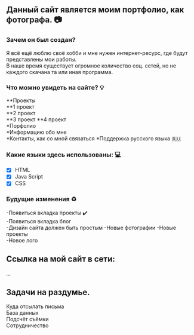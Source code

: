 ## Данный сайт является моим портфолио, как фотографа. :camera:  

### Зачем он был создан?  

Я всё ещё люблю своё хобби и мне нужен интернет-ресурс, где будут представлены мои работы.   
В наше время существует огромное количество соц. сетей, но не каждого скачана та или иная программа.


### Что можно увидеть на сайте? :bulb:       
**Проекты  
    **1 проект  
    **2 проект    
    **3 проект
    **4 проект  
*Порфолио       
*Информацию обо мне    
*Контакты, как со мной связаться
*Поддержка русского языка :ru:  


### Какие языки здесь использованы: :computer: 
  - [X] HTML  
  - [X] Java Script  
  - [X] CSS  

### Будущие  изменения :recycle:   
  -Появиться вкладка проекты :heavy_check_mark:    
  -Появиться вкладка блог  
  -Дизайн сайта должен быть простым
  -Новые фотографии 
  -Новые проекты  
  -Новое лого  
  
## Ссылка на мой сайт в сети: 
...

## Задачи на раздумье. 
   Куда отсылать письма  
   База данных  
   Подсчёт съёмки  
   Сотрудничество  
   
